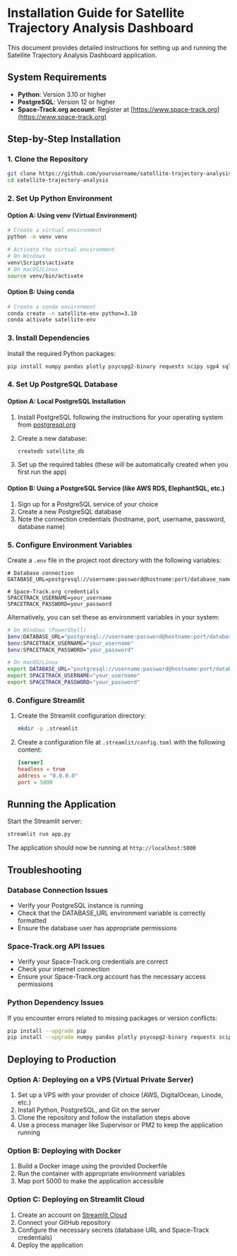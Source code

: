 # Installation Guide for Satellite Trajectory Analysis Dashboard

This document provides detailed instructions for setting up and running the Satellite Trajectory Analysis Dashboard application.

## System Requirements

- **Python**: Version 3.10 or higher
- **PostgreSQL**: Version 12 or higher
- **Space-Track.org account**: Register at [https://www.space-track.org](https://www.space-track.org)

## Step-by-Step Installation

### 1. Clone the Repository

```bash
git clone https://github.com/yourusername/satellite-trajectory-analysis.git
cd satellite-trajectory-analysis
```

### 2. Set Up Python Environment

#### Option A: Using venv (Virtual Environment)

```bash
# Create a virtual environment
python -m venv venv

# Activate the virtual environment
# On Windows
venv\Scripts\activate
# On macOS/Linux
source venv/bin/activate
```

#### Option B: Using conda

```bash
# Create a conda environment
conda create -n satellite-env python=3.10
conda activate satellite-env
```

### 3. Install Dependencies

Install the required Python packages:

```bash
pip install numpy pandas plotly psycopg2-binary requests scipy sgp4 sqlalchemy streamlit trafilatura python-dotenv
```

### 4. Set Up PostgreSQL Database

#### Option A: Local PostgreSQL Installation

1. Install PostgreSQL following the instructions for your operating system from [postgresql.org](https://www.postgresql.org/download/)

2. Create a new database:
   ```bash
   createdb satellite_db
   ```

3. Set up the required tables (these will be automatically created when you first run the app)

#### Option B: Using a PostgreSQL Service (like AWS RDS, ElephantSQL, etc.)

1. Sign up for a PostgreSQL service of your choice
2. Create a new PostgreSQL database
3. Note the connection credentials (hostname, port, username, password, database name)

### 5. Configure Environment Variables

Create a `.env` file in the project root directory with the following variables:

```
# Database connection
DATABASE_URL=postgresql://username:password@hostname:port/database_name

# Space-Track.org credentials
SPACETRACK_USERNAME=your_username
SPACETRACK_PASSWORD=your_password
```

Alternatively, you can set these as environment variables in your system:

```bash
# On Windows (PowerShell)
$env:DATABASE_URL="postgresql://username:password@hostname:port/database_name"
$env:SPACETRACK_USERNAME="your_username"
$env:SPACETRACK_PASSWORD="your_password"

# On macOS/Linux
export DATABASE_URL="postgresql://username:password@hostname:port/database_name"
export SPACETRACK_USERNAME="your_username"
export SPACETRACK_PASSWORD="your_password"
```

### 6. Configure Streamlit

1. Create the Streamlit configuration directory:
   ```bash
   mkdir -p .streamlit
   ```

2. Create a configuration file at `.streamlit/config.toml` with the following content:
   ```toml
   [server]
   headless = true
   address = "0.0.0.0"
   port = 5000
   ```

## Running the Application

Start the Streamlit server:

```bash
streamlit run app.py
```

The application should now be running at `http://localhost:5000`

## Troubleshooting

### Database Connection Issues

- Verify your PostgreSQL instance is running
- Check that the DATABASE_URL environment variable is correctly formatted
- Ensure the database user has appropriate permissions

### Space-Track.org API Issues

- Verify your Space-Track.org credentials are correct
- Check your internet connection
- Ensure your Space-Track.org account has the necessary access permissions

### Python Dependency Issues

If you encounter errors related to missing packages or version conflicts:

```bash
pip install --upgrade pip
pip install --upgrade numpy pandas plotly psycopg2-binary requests scipy sgp4 sqlalchemy streamlit trafilatura python-dotenv
```

## Deploying to Production

### Option A: Deploying on a VPS (Virtual Private Server)

1. Set up a VPS with your provider of choice (AWS, DigitalOcean, Linode, etc.)
2. Install Python, PostgreSQL, and Git on the server
3. Clone the repository and follow the installation steps above
4. Use a process manager like Supervisor or PM2 to keep the application running

### Option B: Deploying with Docker

1. Build a Docker image using the provided Dockerfile
2. Run the container with appropriate environment variables
3. Map port 5000 to make the application accessible

### Option C: Deploying on Streamlit Cloud

1. Create an account on [Streamlit Cloud](https://streamlit.io/cloud)
2. Connect your GitHub repository
3. Configure the necessary secrets (database URL and Space-Track credentials)
4. Deploy the application
